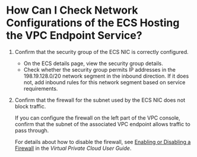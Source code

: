 # How Can I Check Network Configurations of the ECS Hosting the VPC Endpoint Service?<a name="en-us_topic_0138838187"></a>

1.  Confirm that the security group of the ECS NIC is correctly configured.
    -   On the ECS details page, view the security group details.
    -   Check whether the security group permits IP addresses in the 198.19.128.0/20 network segment in the inbound direction. If it does not, add inbound rules for this network segment based on service requirements.

2.  Confirm that the firewall for the subnet used by the ECS NIC does not block traffic.

    If you can configure the firewall on the left part of the VPC console, confirm that the subnet of the associated VPC endpoint allows traffic to pass through.

    For details about how to disable the firewall, see  [Enabling or Disabling a Firewall](https://docs.otc.t-systems.com/en-us/usermanual/vpc/vpc_acl_0011.html)  in the  _Virtual Private Cloud User Guide_.


